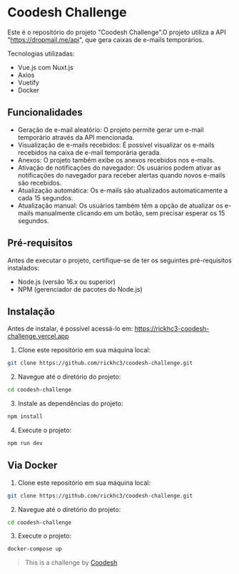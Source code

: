 # Coodesh Challenge

Este é o repositório do projeto "Coodesh Challenge".O projeto utiliza a API "https://dropmail.me/api", que gera caixas de e-mails temporários.

Tecnologias utilizadas:
- Vue.js com Nuxt.js
- Axios
- Vuetify
- Docker

## Funcionalidades

- Geração de e-mail aleatório: O projeto permite gerar um e-mail temporário através da API mencionada.
- Visualização de e-mails recebidos: É possível visualizar os e-mails recebidos na caixa de e-mail temporária gerada.
- Anexos: O projeto também exibe os anexos recebidos nos e-mails.
- Ativação de notificações do navegador: Os usuários podem ativar as notificações do navegador para receber alertas quando novos e-mails são recebidos.
- Atualização automática: Os e-mails são atualizados automaticamente a cada 15 segundos.
- Atualização manual: Os usuários também têm a opção de atualizar os e-mails manualmente clicando em um botão, sem precisar esperar os 15 segundos.

## Pré-requisitos

Antes de executar o projeto, certifique-se de ter os seguintes pré-requisitos instalados:

- Node.js (versão 16.x ou superior)
- NPM (gerenciador de pacotes do Node.js)

## Instalação

Antes de instalar, é possível acessá-lo em: https://rickhc3-coodesh-challenge.vercel.app

1. Clone este repositório em sua máquina local:

```bash
git clone https://github.com/rickhc3/coodesh-challenge.git
```

2. Navegue até o diretório do projeto:

```bash
cd coodesh-challenge
```

3. Instale as dependências do projeto:

```bash
npm install
```

4. Execute o projeto:

```bash
npm run dev
```


## Via Docker

1. Clone este repositório em sua máquina local:

```bash
git clone https://github.com/rickhc3/coodesh-challenge.git
```

2. Navegue até o diretório do projeto:

```bash
cd coodesh-challenge
```

3. Execute o projeto:

```bash
docker-compose up
```

>  This is a challenge by [Coodesh](https://coodesh.com/)

